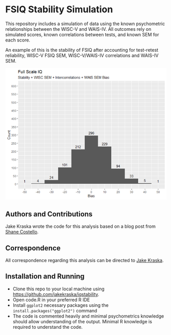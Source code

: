 # FSIQ Stability Simulation

This repository includes a simulation of data using the known psychometric relationships between the WISC-V and WAIS-IV. All outcomes rely on simulated scores, known correlations between tests, and known SEM for each score.

An example of this is the stability of FSIQ after accounting for test-retest reliability, WISC-V FSIQ SEM, WISC-V/WAIS-IV correlations and WAIS-IV SEM.

![FSIQ Bias Plot](https://github.com/jakekraska/iqstability/blob/master/fsiqbias.png?raw=true)

## Authors and Contributions

Jake Kraska wrote the code for this analysis based on a blog post from [Shane Costello](https://shanecostello.net/temporalstability/).

## Correspondence

All correspondence regarding this analysis can be directed to [Jake Kraska](mailto:jake.kraska@monash.edu).

## Installation and Running

* Clone this repo to your local machine using https://github.com/jakekraska/iqstability.
* Open code.R in your preferred R IDE
* Install `ggplot2` necessary packages using the `install.packages("ggplot2")` command
* The code is commented heavily and minimal psychometrics knowledge should allow understanding of the output. Minimal R knowledge is required to understand the code.